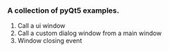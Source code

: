 ### A collection of pyQt5 examples.

1. Call a ui window
2. Call a custom dialog window from a main window
3. Window closing event
